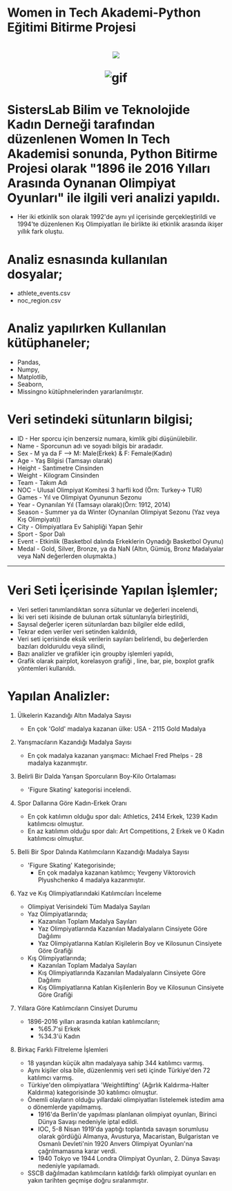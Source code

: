 # Women in Tech Akademi-Python Eğitimi Bitirme Projesi
<h3 align="center"> <h1 align="center">
  <a href="https://git.io/typing-svg">
    <img src="https://readme-typing-svg.herokuapp.com/?lines=Keyifli+İncelemeler!&center=true&size=25">
  </a> 

![gif](https://media.giphy.com/media/26ufmepVftH5Y2V7q/giphy.gif)
</h3>

# SistersLab Bilim ve Teknolojide Kadın Derneği tarafından düzenlenen Women In Tech Akademisi sonunda, Python Bitirme Projesi olarak "1896 ile 2016 Yılları Arasında Oynanan Olimpiyat Oyunları" ile ilgili veri analizi yapıldı. 

* Her iki etkinlik son olarak 1992'de aynı yıl içerisinde gerçekleştirildi ve 1994'te düzenlenen Kış Olimpiyatları ile birlikte iki etkinlik arasında ikişer yıllık fark oluştu.

# Analiz esnasında kullanılan dosyalar;
- athlete_events.csv
- noc_region.csv

# Analiz yapılırken Kullanılan kütüphaneler;
- Pandas, 
- Numpy, 
- Matplotlib, 
- Seaborn, 
- Missingno kütüphnelerinden yararlanılmıştır.

# Veri setindeki sütunların bilgisi;
* ID - Her sporcu için benzersiz numara, kimlik gibi düşünülebilir.
* Name - Sporcunun adı ve soyadı bilgis bir aradadır.
* Sex - M ya da F --> M: Male(Erkek) & F: Female(Kadın)
* Age - Yaş Bilgisi (Tamsayı olarak)
* Height - Santimetre Cinsinden
* Weight - Kilogram Cinsinden
* Team - Takım Adı
* NOC - Ulusal Olimpiyat Komitesi 3 harfli kod (Örn: Turkey-> TUR)
* Games - Yıl ve Olimpiyat Oyununun Sezonu 
* Year - Oynanılan Yıl (Tamsayı olarak)(Örn: 1912, 2014)
* Season - Summer ya da Winter (Oynanılan Olimpiyat Sezonu (Yaz veya Kış Olimpiyatı))
* City - Olimpiyatlara Ev Sahipliği Yapan Şehir
* Sport - Spor Dalı
* Event - Etkinlik (Basketbol dalında Erkeklerin Oynadığı Basketbol Oyunu)
* Medal - Gold, Silver, Bronze, ya da NaN (Altın, Gümüş, Bronz Madalyalar veya NaN değerlerden oluşmakta.)
--------------------------

# Veri Seti İçerisinde Yapılan İşlemler;
* Veri setleri tanımlandıktan sonra sütunlar ve değerleri incelendi,
* İki veri seti ikisinde de bulunan ortak sütunlarıyla birleştirildi,
* Sayısal değerler içeren sütunlardan bazı bilgiler elde edildi,
* Tekrar eden veriler veri setinden kaldırıldı,
* Veri seti içerisinde eksik verilerin sayıları belirlendi, bu değerlerden bazıları dolduruldu veya silindi, 
* Bazı analizler ve grafikler için groupby işlemleri yapıldı,
* Grafik olarak pairplot, korelasyon grafiği , line, bar, pie, boxplot grafik yöntemleri kullanıldı.

# Yapılan Analizler:
1. Ülkelerin Kazandığı Altın Madalya Sayısı

    * En çok 'Gold' madalya kazanan ülke: USA - 2115 Gold Madalya 

2. Yarışmacıların Kazandığı Madalya Sayısı

    * En çok madalya kazanan yarışmacı: Michael Fred Phelps - 28 madalya kazanmıştır.

3. Belirli Bir Dalda Yarışan Sporcuların Boy-Kilo Ortalaması
    * 'Figure Skating' kategorisi incelendi.

4. Spor Dallarına Göre Kadın-Erkek Oranı

    * En çok katılımın olduğu spor dalı: Athletics, 2414 Erkek, 1239 Kadın katılımcısı olmuştur.
    * En az katılımın olduğu spor dalı: Art Competitions, 2 Erkek ve 0 Kadın katılımcısı olmuştur.

5. Belli Bir Spor Dalında Katılımcıların Kazandığı Madalya Sayısı
    * 'Figure Skating' Kategorisinde;
        - En çok madalya kazanan katılımcı; Yevgeny Viktorovich Plyushchenko 4 madalya kazanmıştır.

6. Yaz ve Kış Olimpiyatlarındaki Katılımcıları İnceleme 
    * Olimpiyat Verisindeki Tüm Madalya Sayıları
    * Yaz Olimpiyatlarında;
        - Kazanılan Toplam Madalya Sayıları
        - Yaz Olimpiyatlarında Kazanılan Madalyaların Cinsiyete Göre Dağılımı
        - Yaz Olimpiyatlarına Katılan Kişilelerin Boy ve Kilosunun Cinsiyete Göre Grafiği
    * Kış Olimpiyatlarında;
        - Kazanılan Toplam Madalya Sayıları
        - Kış Olimpiyatlarında Kazanılan Madalyaların Cinsiyete Göre Dağılımı
        - Kış Olimpiyatlarına Katılan Kişilenlerin Boy ve Kilosunun Cinsiyete Göre Grafiği

7. Yıllara Göre Katılımcıların Cinsiyet Durumu

    * 1896-2016 yılları arasında katılan katılımcıların; 
        - %65.7'si Erkek 
        - %34.3'ü Kadın
8. Birkaç Farklı Filtreleme İşlemleri

    * 18 yaşından küçük altın madalyaya sahip 344 katılımcı varmış.
    * Aynı kişiler olsa bile, düzenlenmiş veri seti içinde Türkiye'den 72 katılımcı varmış.
    * Türkiye'den olimpiyatlara 'Weightlifting' (Ağırlık Kaldırma-Halter Kaldırma) kategorisinde 30 katılımcı olmuştur.
    * Önemli olayların olduğu yıllardaki olimpiyatları listelemek istedim ama o dönemlerde yapılmamış.
        * 1916'da Berlin'de yapılması planlanan olimpiyat oyunları, Birinci Dünya Savaşı nedeniyle iptal edildi.
        * IOC, 5-8 Nisan 1919'da yaptığı toplantıda savaşın sorumlusu olarak gördüğü Almanya, Avusturya, Macaristan, Bulgaristan ve Osmanlı Devleti'nin 1920 Anvers Olimpiyat Oyunları'na çağrılmamasına karar verdi.
        * 1940 Tokyo ve 1944 Londra Olimpiyat Oyunları, 2. Dünya Savaşı nedeniyle yapılamadı.
    * SSCB dağılmadan katılımcıların katıldığı farklı olimpiyat oyunları en yakın tarihten geçmişe doğru sıralanmıştır.
    
